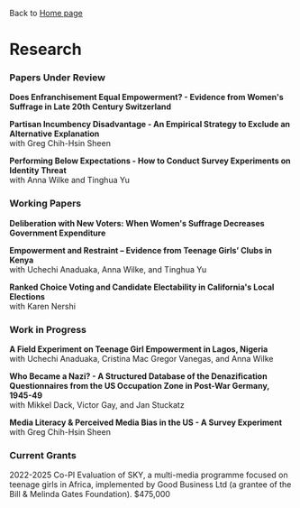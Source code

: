 Back to [Home page](/README.md)

# Research

### Papers Under Review

**Does Enfranchisement Equal Empowerment? - Evidence from Women's Suffrage in Late 20th Century Switzerland**

**Partisan Incumbency Disadvantage - An Empirical Strategy to Exclude an Alternative Explanation** <br>
with Greg Chih-Hsin Sheen

**Performing Below Expectations - How to Conduct Survey Experiments on Identity Threat** <br>
with Anna Wilke and Tinghua Yu

### Working Papers

**Deliberation with New Voters: When Women's Suffrage Decreases Government Expenditure**

**Empowerment and Restraint – Evidence from Teenage Girls’ Clubs in Kenya** <br>
with Uchechi Anaduaka, Anna Wilke, and Tinghua Yu

**Ranked Choice Voting and Candidate Electability in California's Local Elections** <br>
with Karen Nershi

### Work in Progress

**A Field Experiment on Teenage Girl Empowerment in Lagos, Nigeria** <br>
with Uchechi Anaduaka, Cristina Mac Gregor Vanegas, and Anna Wilke

**Who Became a Nazi? - A Structured Database of the Denazification Questionnaires from the US Occupation Zone in Post-War Germany, 1945-49** <br> 
with Mikkel Dack, Victor Gay, and Jan Stuckatz

**Media Literacy & Perceived Media Bias in the US - A Survey Experiment** <br> 
with Greg Chih-Hsin Sheen

### Current Grants

2022-2025 Co-PI Evaluation of SKY, a multi-media programme focused on teenage girls in Africa, implemented by Good Business Ltd (a grantee of the Bill & Melinda Gates Foundation). $475,000
